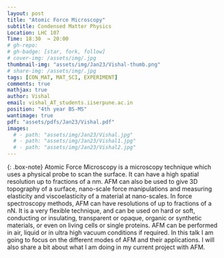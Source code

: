 ```yaml
---
layout: post
title: "Atomic Force Microscopy"
subtitle: Condensed Matter Physics 
Location: LHC 107
Time: 18:30  → 20:00
# gh-repo:
# gh-badge: [star, fork, follow]
# cover-img: /assets/img/.jpg
thumbnail-img: "assets/img/Jan23/Vishal-thumb.png"
# share-img: /assets/img/.jpg
tags: [CON_MAT, MAT_SCI, EXPERIMENT]
comments: true
mathjax: true
author: Vishal
email: vishal_AT_students.iiserpune.ac.in
position: "4th year BS-MS"
wantimage: true
pdf: "assets/pdfs/Jan23/Vishal.pdf"
images:
  # - path: "assets/img/Jan23/Vishal.jpg"
  # - path: "assets/img/Jan23/Vishal1.jpg"
  # - path: "assets/img/Jan23/Vishal2.jpg"
---
```

{: .box-note}
Atomic Force Microscopy is a microscopy technique which uses a physical probe to scan the surface. It can have a high spatial resolution up to fractions of a nm. AFM can also be used to give 3D topography of a surface, nano-scale force manipulations and measuring elasticity and viscoelasticity of a material at nano-scales. In force spectroscopy methods, AFM can have resolutions of up to fractions of a nN. It is a very flexible technique, and can be used on hard or soft, conducting or insulating, transparent or opaque, organic or synthetic materials, or even on living cells or single proteins. AFM can be performed in air, liquid or in ultra high vacuum conditions if required. In this talk I am going to focus on the different modes of AFM and their applications. I will also share a bit about what I am doing in my current project with AFM.